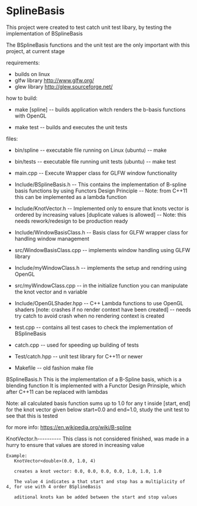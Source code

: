# SplineBasis

This project were created to test catch unit test libary, by testing the implementation of BSplineBasis

The BSplineBasis functions and the unit test are the only important with this project, at current stage 


requirements:
  - builds on linux
  - glfw library    http://www.glfw.org/
  - glew library    http://glew.sourceforge.net/


how to build:
  - make [spline]
    -- builds application witch renders the b-basis functions with OpenGL

  - make test
    -- builds and executes the unit tests 


files:
  - bin/spline
      -- executable file running on Linux (ubuntu) -- make 
  - bin/tests
      -- executable file running unit tests (ubuntu) -- make test

  - main.cpp 
      -- Execute Wrapper class for GLFW window functionality

  - Include/BSplineBasis.h
      -- This contains the implementation of B-spline basis functions by using Functors Design Principle
      -- Note: from C++11 this can be implemented as a lambda function

  - Include/KnotVector.h
      -- Implemented only to ensure that knots vector is ordered by increasing values [duplicate values is allowed]
      -- Note: this needs rework/redesign to be production ready
  
  - Include/WindowBasisClass.h
      -- Basis class for GLFW wrapper class for handling window management
  
  - src/WindowBasisClass.cpp
      -- implements window handling using GLFW library

  - Include/myWindowClass.h
      -- implements the setup and rendring using OpenGL
  
  - src/myWindowClass.cpp
      -- in the initialize function you can manipulate the knot vector and n variable 

  - Include/OpenGLShader.hpp
      -- C++ Lambda functions to use OpenGL shaders [note: crashes if no render context have been created]
      -- needs try catch to avoid crash when no rendering context is created

  - test.cpp
      -- contains all test cases to check the implementation of BSplineBasis
    
  - catch.cpp
      -- used for speeding up building of tests

  - Test/catch.hpp
      -- unit test library for C++11 or newer 
  
  - Makefile 
      -- old fashion make file 


BSplineBasis.h
  This is the implementation of a B-Spline basis, which is a blending function
  It is implemented with a Functor Design Prinsiple, which after C++11 can be replaced with lambdas

  Note: all calculated basis function sums up to 1.0 for any t inside [start, end]
        for the knot vector given below start=0.0 and end=1.0, study the unit test to see that this is tested

  for more info: https://en.wikipedia.org/wiki/B-spline


KnotVector.h----------
  This class is not considered finished, was made in a hurry to ensure that values are stored in increasing value

    Example:
       KnotVector<double>(0.0, 1.0, 4)

       creates a knot vector: 0.0, 0.0, 0.0, 0.0, 1.0, 1.0, 1.0

       The value 4 indicates a that start and stop has a multiplicity of 4, for use with 4 order BSplineBasis

       aditional knots kan be added between the start and stop values












